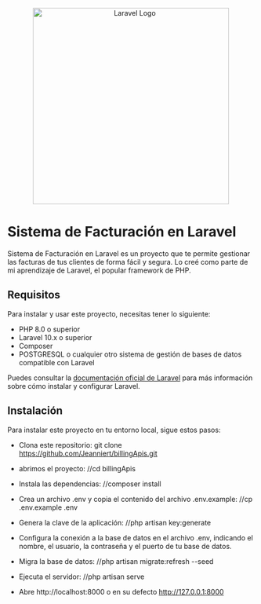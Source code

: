 <p align="center"><a href="https://laravel.com" target="_blank"><img src="https://raw.githubusercontent.com/laravel/art/master/logo-lockup/5%20SVG/2%20CMYK/1%20Full%20Color/laravel-logolockup-cmyk-red.svg" width="400" alt="Laravel Logo"></a></p>



# Sistema de Facturación en Laravel
Sistema de Facturación en Laravel es un proyecto que te permite gestionar las facturas de tus clientes de forma fácil y segura. Lo creé como parte de mi aprendizaje de Laravel, el popular framework de PHP.

## Requisitos
Para instalar y usar este proyecto, necesitas tener lo siguiente:

- PHP 8.0 o superior
- Laravel 10.x o superior
- Composer
- POSTGRESQL o cualquier otro sistema de gestión de bases de datos compatible con Laravel

Puedes consultar la [documentación oficial de Laravel](^1^) para más información sobre cómo instalar y configurar Laravel.

## Instalación
Para instalar este proyecto en tu entorno local, sigue estos pasos:

- Clona este repositorio: 
git clone https://github.com/Jeanniert/billingApis.git

- abrimos el proyecto: 
    //cd billingApis

- Instala las dependencias: 
    //composer install

- Crea un archivo .env y copia el contenido del archivo .env.example:
    //cp .env.example .env

- Genera la clave de la aplicación:
    //php artisan key:generate

- Configura la conexión a la base de datos en el archivo .env, indicando el nombre, el usuario, la contraseña y el puerto de tu base de datos.

- Migra la base de datos:
    //php artisan migrate:refresh --seed

- Ejecuta el servidor:
    //php artisan serve

- Abre http://localhost:8000 o en su defecto http://127.0.0.1:8000
